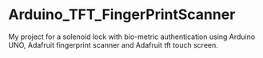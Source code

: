 # Arduino_TFT_FingerPrintScanner
My project for a solenoid lock with bio-metric authentication using Arduino UNO, Adafruit fingerprint scanner and Adafruit tft touch screen.
